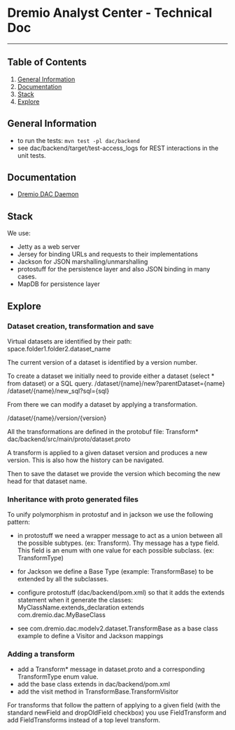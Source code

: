 # Dremio Analyst Center - Technical Doc
___
## Table of Contents
1. [General Information](#general-information)
2. [Documentation](#documentation)
3. [Stack](#stack)
4. [Explore](#explore)

## General Information
- to run the tests: `mvn test -pl dac/backend`
- see dac/backend/target/test-access_logs for REST interactions in the unit tests.

## Documentation
- [Dremio DAC Daemon](src/main/java/com/dremio/dac/daemon/README.md)

## Stack

We use:
 - Jetty as a web server
 - Jersey for binding URLs and requests to their implementations
 - Jackson for JSON marshalling/unmarshalling
 - protostuff for the persistence layer and also JSON binding in many cases.
 - MapDB for persistence layer

## Explore

### Dataset creation, transformation and save

Virtual datasets are identified by their path:
space.folder1.folder2.dataset_name

The current version of a dataset is identified by a version number.

To create a dataset we initially need to provide either a dataset (select * from dataset) or a SQL query.
/dataset/{name}/new?parentDataset={name}
/dataset/{name}/new_sql?sql={sql}

From there we can modify a dataset by applying a transformation.

/dataset/{name}/version/{version}

All the transformations are defined in the protobuf file: Transform*
dac/backend/src/main/proto/dataset.proto 

A transform is applied to a given dataset version and produces a new version. This is also how the history can be navigated.

Then to save the dataset we provide the version which becoming the new head for that dataset name.

### Inheritance with proto generated files

To unify polymorphism in protostuf and in jackson we use the following pattern:

- in protostuff we need a wrapper message to act as a union between all the possible subtypes. (ex: Transform).
Thy message has a type field. This field is an enum with one value for each possible subclass. (ex: TransformType)

- for Jackson we define a Base Type (example: TransformBase) to be extended by all the subclasses. 
- configure protostuff (dac/backend/pom.xml) so that it adds the extends statement when it generate the classes:
                <property>
                  <name>MyClassName.extends_declaration</name>
                  <value>extends com.dremio.dac.MyBaseClass</value>
                </property>

- see com.dremio.dac.modelv2.dataset.TransformBase as a base class example to define a Visitor and Jackson mappings

### Adding a transform
 - add a Transform* message in dataset.proto and a corresponding TransformType enum value.
 - add the base class extends in dac/backend/pom.xml
 - add the visit method in TransformBase.TransformVisitor

For transforms that follow the pattern of applying to a given field (with the standard newField and dropOldField checkbox) you use FieldTransform and add FieldTransforms instead of a top level transform.





